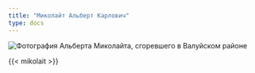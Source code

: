 ```yaml
---
title: "Миколайт Альберт Карлович"
type: docs
---
```


![Фотография Альберта Миколайта, сгоревшего в Валуйском районе](/static/img/butyrki/mikolait.jpg "Фотография Альберта Карловича Миколайта из архивно-следственного дела")

{{< mikolait >}}
